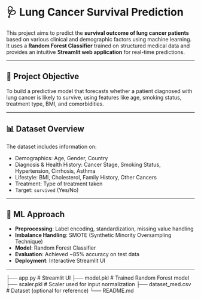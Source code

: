 # 🩺 Lung Cancer Survival Prediction

This project aims to predict the **survival outcome of lung cancer patients** based on various clinical and demographic factors using machine learning. It uses a **Random Forest Classifier** trained on structured medical data and provides an intuitive **Streamlit web application** for real-time predictions.

---

## 📌 Project Objective

To build a predictive model that forecasts whether a patient diagnosed with lung cancer is likely to survive, using features like age, smoking status, treatment type, BMI, and comorbidities.

---

## 📊 Dataset Overview

The dataset includes information on:

- Demographics: Age, Gender, Country  
- Diagnosis & Health History: Cancer Stage, Smoking Status, Hypertension, Cirrhosis, Asthma  
- Lifestyle: BMI, Cholesterol, Family History, Other Cancers  
- Treatment: Type of treatment taken  
- Target: `survived` (Yes/No)

---

## 🧠 ML Approach

- **Preprocessing**: Label encoding, standardization, missing value handling  
- **Imbalance Handling**: SMOTE (Synthetic Minority Oversampling Technique)  
- **Model**: Random Forest Classifier  
- **Evaluation**: Achieved ~85% accuracy on test data  
- **Deployment**: Interactive Streamlit UI

---

├── app.py                  # Streamlit UI
├── model.pkl               # Trained Random Forest model
├── scaler.pkl              # Scaler used for input normalization
├── dataset_med.csv         # Dataset (optional for reference)
└── README.md

